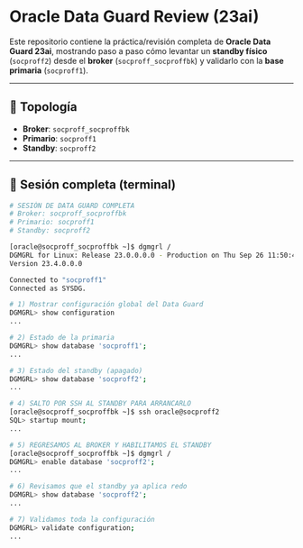 # Oracle Data Guard Review (23ai)

Este repositorio contiene la práctica/revisión completa de **Oracle Data Guard 23ai**, mostrando paso a paso cómo levantar un **standby físico** (`socproff2`) desde el **broker** (`socproff_socproffbk`) y validarlo con la **base primaria** (`socproff1`).

---

## 🔹 Topología

- **Broker**: `socproff_socproffbk`  
- **Primario**: `socproff1`  
- **Standby**: `socproff2`  

---

## 🔹 Sesión completa (terminal)

```bash
# SESIÓN DE DATA GUARD COMPLETA
# Broker: socproff_socproffbk
# Primario: socproff1
# Standby: socproff2

[oracle@socproff_socproffbk ~]$ dgmgrl /
DGMGRL for Linux: Release 23.0.0.0.0 - Production on Thu Sep 26 11:50:44 2025
Version 23.4.0.0.0

Connected to "socproff1"
Connected as SYSDG.

# 1) Mostrar configuración global del Data Guard
DGMGRL> show configuration
...

# 2) Estado de la primaria
DGMGRL> show database 'socproff1';
...

# 3) Estado del standby (apagado)
DGMGRL> show database 'socproff2';
...

# 4) SALTO POR SSH AL STANDBY PARA ARRANCARLO
[oracle@socproff_socproffbk ~]$ ssh oracle@socproff2
SQL> startup mount;
...

# 5) REGRESAMOS AL BROKER Y HABILITAMOS EL STANDBY
[oracle@socproff_socproffbk ~]$ dgmgrl /
DGMGRL> enable database 'socproff2';
...

# 6) Revisamos que el standby ya aplica redo
DGMGRL> show database 'socproff2';
...

# 7) Validamos toda la configuración
DGMGRL> validate configuration;
...
